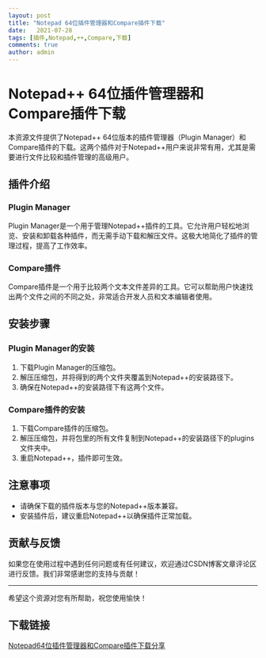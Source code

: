 ```yaml
---
layout: post
title: "Notepad 64位插件管理器和Compare插件下载"
date:   2021-07-28
tags: [插件,Notepad,++,Compare,下载]
comments: true
author: admin
---
```

# Notepad++ 64位插件管理器和Compare插件下载

本资源文件提供了Notepad++ 64位版本的插件管理器（Plugin Manager）和Compare插件的下载。这两个插件对于Notepad++用户来说非常有用，尤其是需要进行文件比较和插件管理的高级用户。

## 插件介绍

### Plugin Manager
Plugin Manager是一个用于管理Notepad++插件的工具。它允许用户轻松地浏览、安装和卸载各种插件，而无需手动下载和解压文件。这极大地简化了插件的管理过程，提高了工作效率。

### Compare插件
Compare插件是一个用于比较两个文本文件差异的工具。它可以帮助用户快速找出两个文件之间的不同之处，非常适合开发人员和文本编辑者使用。

## 安装步骤

### Plugin Manager的安装
1. 下载Plugin Manager的压缩包。
2. 解压压缩包，并将得到的两个文件夹覆盖到Notepad++的安装路径下。
3. 确保在Notepad++的安装路径下有这两个文件。

### Compare插件的安装
1. 下载Compare插件的压缩包。
2. 解压压缩包，并将包里的所有文件复制到Notepad++的安装路径下的plugins文件夹中。
3. 重启Notepad++，插件即可生效。

## 注意事项
- 请确保下载的插件版本与您的Notepad++版本兼容。
- 安装插件后，建议重启Notepad++以确保插件正常加载。

## 贡献与反馈
如果您在使用过程中遇到任何问题或有任何建议，欢迎通过CSDN博客文章评论区进行反馈。我们非常感谢您的支持与贡献！

---

希望这个资源对您有所帮助，祝您使用愉快！

## 下载链接

[Notepad64位插件管理器和Compare插件下载分享](https://pan.quark.cn/s/3c0e8c63ecde)